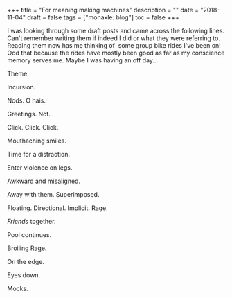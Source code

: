 +++
title = "For meaning making machines"
description = ""
date = "2018-11-04"
draft = false
tags = ["monaxle: blog"]
toc = false
+++

I was looking through some draft posts and came across the following lines. Can't remember writing them if indeed I did or what they were referring to. Reading them now has me thinking of  some group bike rides I've been on! Odd that because the rides have mostly been good as far as my conscience memory serves me. Maybe I was having an off day... 

Theme.

Incursion.

Nods. O hais.

Greetings. Not.

Click. Click. Click.

Mouthaching smiles.

Time for a distraction.

Enter violence on legs.

Awkward and misaligned.

Away with them. Superimposed.

Floating. Directional. Implicit. Rage.

*Friends* together.

Pool continues.

Broiling Rage.

On the edge.

Eyes down.

Mocks.